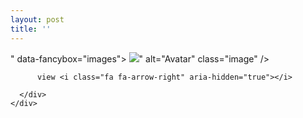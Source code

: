 ```yaml
---
layout: post
title: ''
---
```


<p class="imglist">

<div class="image-container">
  <a href="<a href="https://pic.imgdb.cn/item/5ea58ac9c2a9a83be513cbd9.jpg" data-fancybox="images"><img src="" /></a>"  data-fancybox="images">
    <img src="<a href="https://pic.imgdb.cn/item/5ea58aeac2a9a83be513f44d.jpg" data-fancybox="images"><img src="" /></a>" alt="Avatar" class="image" />
    <div class="overlay">
      <div class="text">
        
          view <i class="fa fa-arrow-right" aria-hidden="true"></i>
        
      </div>
    </div>
  </a>
</div>









<a href="https://pic.imgdb.cn/item/5ea58ac9c2a9a83be513cbdc.jpg" data-fancybox="images"><img src="" /></a>
<a href="https://pic.imgdb.cn/item/5ea58ac9c2a9a83be513cbdf.jpg" data-fancybox="images"><img src="" /></a>
<a href="https://pic.imgdb.cn/item/5ea58ac9c2a9a83be513cbe4.jpg" data-fancybox="images"><img src="" /></a>
<a href="https://pic.imgdb.cn/item/5ea58ac9c2a9a83be513cbe9.jpg" data-fancybox="images"><img src="" /></a>
<a href="https://pic.imgdb.cn/item/5ea58ac9c2a9a83be513cbed.jpg" data-fancybox="images"><img src="" /></a>
<a href="https://pic.imgdb.cn/item/5ea58ac9c2a9a83be513cbf6.jpg" data-fancybox="images"><img src="" /></a>
<a href="https://pic.imgdb.cn/item/5ea58ac9c2a9a83be513cbfd.jpg" data-fancybox="images"><img src="" /></a>
<a href="https://pic.imgdb.cn/item/5ea58ac9c2a9a83be513cc03.jpg" data-fancybox="images"><img src="" /></a>
<a href="https://pic.imgdb.cn/item/5ea58ac9c2a9a83be513cc0c.jpg" data-fancybox="images"><img src="" /></a>
<a href="https://pic.imgdb.cn/item/5ea58acac2a9a83be513cc14.jpg" data-fancybox="images"><img src="" /></a>
<a href="https://pic.imgdb.cn/item/5ea58acac2a9a83be513cc18.jpg" data-fancybox="images"><img src="" /></a>
<a href="https://pic.imgdb.cn/item/5ea58acac2a9a83be513cc1c.jpg" data-fancybox="images"><img src="" /></a>
<a href="https://pic.imgdb.cn/item/5ea58acac2a9a83be513cc1e.jpg" data-fancybox="images"><img src="" /></a>
<a href="https://pic.imgdb.cn/item/5ea58acac2a9a83be513cc24.jpg" data-fancybox="images"><img src="" /></a>
<a href="https://pic.imgdb.cn/item/5ea58acac2a9a83be513cc29.jpg" data-fancybox="images"><img src="" /></a>
<a href="https://pic.imgdb.cn/item/5ea58acac2a9a83be513cc2d.jpg" data-fancybox="images"><img src="" /></a>
<a href="https://pic.imgdb.cn/item/5ea58acac2a9a83be513cc32.jpg" data-fancybox="images"><img src="" /></a>
<a href="https://pic.imgdb.cn/item/5ea58aeac2a9a83be513f404.jpg" data-fancybox="images"><img src="" /></a>
<a href="https://pic.imgdb.cn/item/5ea58aeac2a9a83be513f408.jpg" data-fancybox="images"><img src="" /></a>
<a href="https://pic.imgdb.cn/item/5ea58aeac2a9a83be513f40c.jpg" data-fancybox="images"><img src="" /></a>
<a href="https://pic.imgdb.cn/item/5ea58aeac2a9a83be513f410.jpg" data-fancybox="images"><img src="" /></a>
<a href="https://pic.imgdb.cn/item/5ea58aeac2a9a83be513f414.jpg" data-fancybox="images"><img src="" /></a>
<a href="https://pic.imgdb.cn/item/5ea58aeac2a9a83be513f418.jpg" data-fancybox="images"><img src="" /></a>
<a href="https://pic.imgdb.cn/item/5ea58aeac2a9a83be513f421.jpg" data-fancybox="images"><img src="" /></a>
<a href="https://pic.imgdb.cn/item/5ea58aeac2a9a83be513f427.jpg" data-fancybox="images"><img src="" /></a>
<a href="https://pic.imgdb.cn/item/5ea58aeac2a9a83be513f42a.jpg" data-fancybox="images"><img src="" /></a>
<a href="https://pic.imgdb.cn/item/5ea58aeac2a9a83be513f42f.jpg" data-fancybox="images"><img src="" /></a>
<a href="https://pic.imgdb.cn/item/5ea58aeac2a9a83be513f436.jpg" data-fancybox="images"><img src="" /></a>
<a href="https://pic.imgdb.cn/item/5ea58aeac2a9a83be513f43a.jpg" data-fancybox="images"><img src="" /></a>
<a href="https://pic.imgdb.cn/item/5ea58aeac2a9a83be513f440.jpg" data-fancybox="images"><img src="" /></a>
<a href="https://pic.imgdb.cn/item/5ea58aeac2a9a83be513f44d.jpg" data-fancybox="images"><img src="" /></a>
<a href="https://pic.imgdb.cn/item/5ea58aeac2a9a83be513f451.jpg" data-fancybox="images"><img src="" /></a>
<a href="https://pic.imgdb.cn/item/5ea58aeac2a9a83be513f454.jpg" data-fancybox="images"><img src="" /></a>
<a href="https://pic.imgdb.cn/item/5ea58aeac2a9a83be513f457.jpg" data-fancybox="images"><img src="" /></a>
<a href="https://pic.imgdb.cn/item/5ea58aeac2a9a83be513f45a.jpg" data-fancybox="images"><img src="" /></a>


</p>
